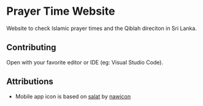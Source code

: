# Prayer Time Website

Website to check Islamic prayer times and the Qiblah direciton in Sri Lanka.

## Contributing

Open with your favorite editor or IDE (eg: Visual Studio Code).

## Attributions

- Mobile app icon is based on [salat](https://www.flaticon.com/free-icons/islam) by [nawicon](https://www.flaticon.com/authors/nawicon)
